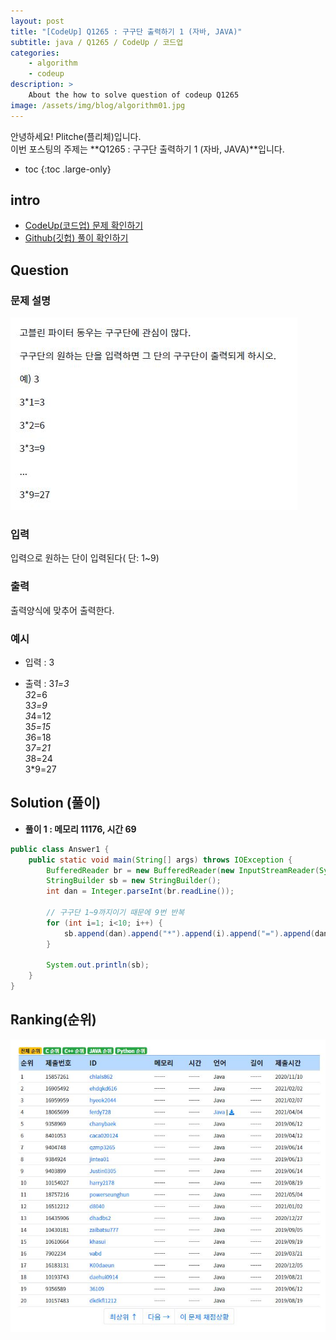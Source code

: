 ```yaml
---
layout: post
title: "[CodeUp] Q1265 : 구구단 출력하기 1 (자바, JAVA)"
subtitle: java / Q1265 / CodeUp / 코드업
categories:
    - algorithm
    - codeup
description: >
    About the how to solve question of codeup Q1265
image: /assets/img/blog/algorithm01.jpg
---
```


안녕하세요! Plitche(플리체)입니다.  
이번 포스팅의 주제는 **Q1265 : 구구단 출력하기 1 (자바, JAVA)**입니다.

* toc
{:toc .large-only}

## intro
* [CodeUp(코드업) 문제 확인하기](https://codeup.kr/problem.php?id=1265)  
* [Github(깃헙) 풀이 확인하기](https://github.com/plitche/CodeUp_Solution/tree/master/Q1201~Q1300/Q1265)  

## Question
### 문제 설명
![](/assets/post/codeup/Q1200~Q1299/20210823_01/01.JPG)  

### 입력
입력으로 원하는 단이 입력된다( 단: 1~9)  

### 출력
출력양식에 맞추어 출력한다.  

### 예시
* 입력 : 3  

* 출력 : 
3*1=3  
3*2=6  
3*3=9  
3*4=12  
3*5=15  
3*6=18  
3*7=21  
3*8=24  
3*9=27  

## Solution (풀이)
* **풀이 1 : 메모리 11176, 시간 69**  

```java
public class Answer1 {
	public static void main(String[] args) throws IOException {
		BufferedReader br = new BufferedReader(new InputStreamReader(System.in));
		StringBuilder sb = new StringBuilder();
		int dan = Integer.parseInt(br.readLine());
		
		// 구구단 1~9까지이기 때문에 9번 반복
		for (int i=1; i<10; i++) {
			sb.append(dan).append("*").append(i).append("=").append(dan*i).append("\n");
		}
		
		System.out.println(sb);
	}
}
```  

## Ranking(순위)
![](/assets/post/codeup/Q1200~Q1299/20210823_01/02.JPG)  